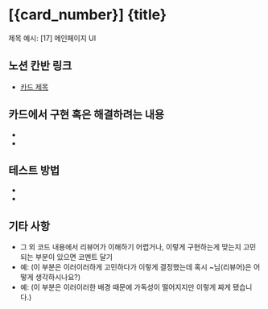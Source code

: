# [{card_number}] {title}
제목 예시: [17] 메인페이지 UI
## 노션 칸반 링크

- [카드 제목](url주소)

## 카드에서 구현 혹은 해결하려는 내용
-
-

## 테스트 방법
-
-
## 기타 사항
- 그 외 코드 내용에서 리뷰어가 이해하기 어렵거나, 이렇게 구현하는게 맞는지 고민되는 부분이 있으면 코멘트 달기
- 예: (이 부분은 이러이러하게 고민하다가 이렇게 결정했는데 혹시 ~님(리뷰어)은 어떻게 생각하시나요?)
- 예: (이 부분은 이러이러한 배경 때문에 가독성이 떨어지지만 이렇게 짜게 됐습니다.)
